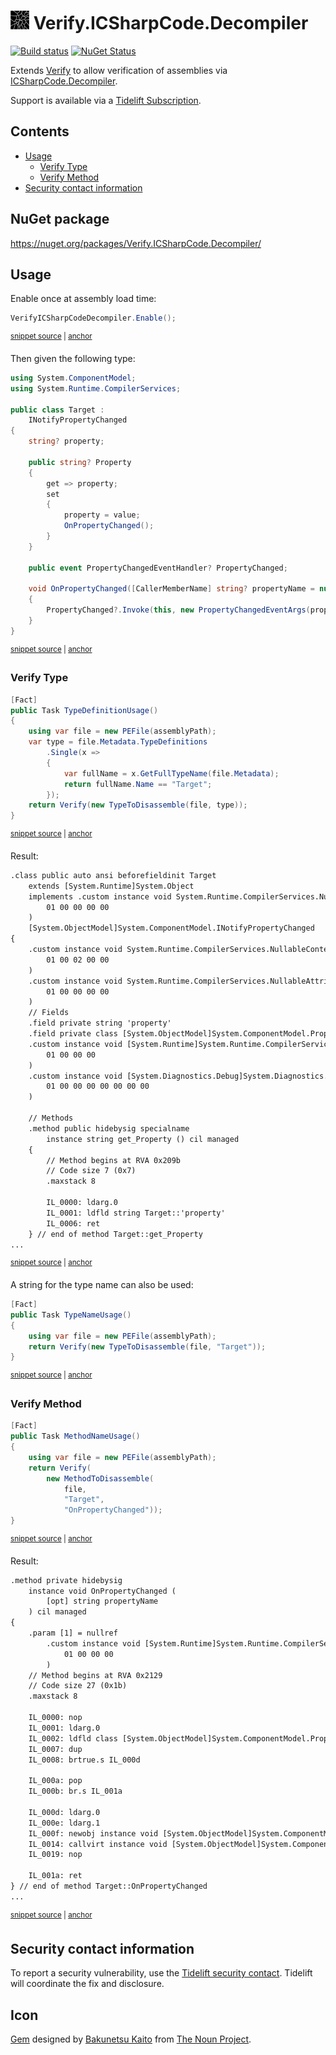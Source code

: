<!--
GENERATED FILE - DO NOT EDIT
This file was generated by [MarkdownSnippets](https://github.com/SimonCropp/MarkdownSnippets).
Source File: /readme.source.md
To change this file edit the source file and then run MarkdownSnippets.
-->

# <img src="/src/icon.png" height="30px"> Verify.ICSharpCode.Decompiler

[![Build status](https://ci.appveyor.com/api/projects/status/8kndmciqywvg350w?svg=true)](https://ci.appveyor.com/project/SimonCropp/verify-icsharpcode-decompiler)
[![NuGet Status](https://img.shields.io/nuget/v/Verify.ICSharpCode.Decompiler.svg)](https://www.nuget.org/packages/Verify.ICSharpCode.Decompiler/)

Extends [Verify](https://github.com/SimonCropp/Verify) to allow verification of assemblies via [ICSharpCode.Decompiler](https://github.com/icsharpcode/ILSpy/wiki/Getting-Started-With-ICSharpCode.Decompiler).

Support is available via a [Tidelift Subscription](https://tidelift.com/subscription/pkg/nuget-verify.icsharpcode.decompiler?utm_source=nuget-verify.icsharpcode.decompiler&utm_medium=referral&utm_campaign=enterprise).

<!-- toc -->
## Contents

  * [Usage](#usage)
    * [Verify Type](#verify-type)
    * [Verify Method](#verify-method)
  * [Security contact information](#security-contact-information)<!-- endtoc -->


## NuGet package

https://nuget.org/packages/Verify.ICSharpCode.Decompiler/


## Usage

Enable once at assembly load time:

<!-- snippet: Enable -->
<a id='snippet-enable'/></a>
```cs
VerifyICSharpCodeDecompiler.Enable();
```
<sup><a href='/src/Tests/GlobalSetup.cs#L9-L11' title='File snippet `enable` was extracted from'>snippet source</a> | <a href='#snippet-enable' title='Navigate to start of snippet `enable`'>anchor</a></sup>
<!-- endsnippet -->

Then given the following type:

<!-- snippet: Target.cs -->
<a id='snippet-Target.cs'/></a>
```cs
using System.ComponentModel;
using System.Runtime.CompilerServices;

public class Target :
    INotifyPropertyChanged
{
    string? property;

    public string? Property
    {
        get => property;
        set
        {
            property = value;
            OnPropertyChanged();
        }
    }

    public event PropertyChangedEventHandler? PropertyChanged;

    void OnPropertyChanged([CallerMemberName] string? propertyName = null)
    {
        PropertyChanged?.Invoke(this, new PropertyChangedEventArgs(propertyName));
    }
}
```
<sup><a href='/src/Tests/Target.cs#L1-L25' title='File snippet `Target.cs` was extracted from'>snippet source</a> | <a href='#snippet-Target.cs' title='Navigate to start of snippet `Target.cs`'>anchor</a></sup>
<!-- endsnippet -->


### Verify Type

<!-- snippet: TypeDefinitionUsage -->
<a id='snippet-typedefinitionusage'/></a>
```cs
[Fact]
public Task TypeDefinitionUsage()
{
    using var file = new PEFile(assemblyPath);
    var type = file.Metadata.TypeDefinitions
        .Single(x =>
        {
            var fullName = x.GetFullTypeName(file.Metadata);
            return fullName.Name == "Target";
        });
    return Verify(new TypeToDisassemble(file, type));
}
```
<sup><a href='/src/Tests/Tests.cs#L20-L33' title='File snippet `typedefinitionusage` was extracted from'>snippet source</a> | <a href='#snippet-typedefinitionusage' title='Navigate to start of snippet `typedefinitionusage`'>anchor</a></sup>
<!-- endsnippet -->

Result:

<!-- snippet: Tests.TypeDefinitionUsage.verified.txt -->
<a id='snippet-Tests.TypeDefinitionUsage.verified.txt'/></a>
```txt
.class public auto ansi beforefieldinit Target
	extends [System.Runtime]System.Object
	implements .custom instance void System.Runtime.CompilerServices.NullableAttribute::.ctor(uint8) = (
		01 00 00 00 00
	)
	[System.ObjectModel]System.ComponentModel.INotifyPropertyChanged
{
	.custom instance void System.Runtime.CompilerServices.NullableContextAttribute::.ctor(uint8) = (
		01 00 02 00 00
	)
	.custom instance void System.Runtime.CompilerServices.NullableAttribute::.ctor(uint8) = (
		01 00 00 00 00
	)
	// Fields
	.field private string 'property'
	.field private class [System.ObjectModel]System.ComponentModel.PropertyChangedEventHandler PropertyChanged
	.custom instance void [System.Runtime]System.Runtime.CompilerServices.CompilerGeneratedAttribute::.ctor() = (
		01 00 00 00
	)
	.custom instance void [System.Diagnostics.Debug]System.Diagnostics.DebuggerBrowsableAttribute::.ctor(valuetype [System.Diagnostics.Debug]System.Diagnostics.DebuggerBrowsableState) = (
		01 00 00 00 00 00 00 00
	)

	// Methods
	.method public hidebysig specialname 
		instance string get_Property () cil managed 
	{
		// Method begins at RVA 0x209b
		// Code size 7 (0x7)
		.maxstack 8

		IL_0000: ldarg.0
		IL_0001: ldfld string Target::'property'
		IL_0006: ret
	} // end of method Target::get_Property
...
```
<sup><a href='/src/Tests/Tests.TypeDefinitionUsage.verified.txt#L1-L36' title='File snippet `Tests.TypeDefinitionUsage.verified.txt` was extracted from'>snippet source</a> | <a href='#snippet-Tests.TypeDefinitionUsage.verified.txt' title='Navigate to start of snippet `Tests.TypeDefinitionUsage.verified.txt`'>anchor</a></sup>
<!-- endsnippet -->

A string for the type name can also be used:

<!-- snippet: TypeNameUsage -->
<a id='snippet-typenameusage'/></a>
```cs
[Fact]
public Task TypeNameUsage()
{
    using var file = new PEFile(assemblyPath);
    return Verify(new TypeToDisassemble(file, "Target"));
}
```
<sup><a href='/src/Tests/Tests.cs#L35-L42' title='File snippet `typenameusage` was extracted from'>snippet source</a> | <a href='#snippet-typenameusage' title='Navigate to start of snippet `typenameusage`'>anchor</a></sup>
<!-- endsnippet -->


### Verify Method

<!-- snippet: MethodNameUsage -->
<a id='snippet-methodnameusage'/></a>
```cs
[Fact]
public Task MethodNameUsage()
{
    using var file = new PEFile(assemblyPath);
    return Verify(
        new MethodToDisassemble(
            file,
            "Target",
            "OnPropertyChanged"));
}
```
<sup><a href='/src/Tests/Tests.cs#L44-L55' title='File snippet `methodnameusage` was extracted from'>snippet source</a> | <a href='#snippet-methodnameusage' title='Navigate to start of snippet `methodnameusage`'>anchor</a></sup>
<!-- endsnippet -->

Result:

<!-- snippet: Tests.MethodNameUsage.verified.txt -->
<a id='snippet-Tests.MethodNameUsage.verified.txt'/></a>
```txt
.method private hidebysig 
	instance void OnPropertyChanged (
		[opt] string propertyName
	) cil managed 
{
	.param [1] = nullref
		.custom instance void [System.Runtime]System.Runtime.CompilerServices.CallerMemberNameAttribute::.ctor() = (
			01 00 00 00
		)
	// Method begins at RVA 0x2129
	// Code size 27 (0x1b)
	.maxstack 8

	IL_0000: nop
	IL_0001: ldarg.0
	IL_0002: ldfld class [System.ObjectModel]System.ComponentModel.PropertyChangedEventHandler Target::PropertyChanged
	IL_0007: dup
	IL_0008: brtrue.s IL_000d

	IL_000a: pop
	IL_000b: br.s IL_001a

	IL_000d: ldarg.0
	IL_000e: ldarg.1
	IL_000f: newobj instance void [System.ObjectModel]System.ComponentModel.PropertyChangedEventArgs::.ctor(string)
	IL_0014: callvirt instance void [System.ObjectModel]System.ComponentModel.PropertyChangedEventHandler::Invoke(object, class [System.ObjectModel]System.ComponentModel.PropertyChangedEventArgs)
	IL_0019: nop

	IL_001a: ret
} // end of method Target::OnPropertyChanged
...
```
<sup><a href='/src/Tests/Tests.MethodNameUsage.verified.txt#L1-L31' title='File snippet `Tests.MethodNameUsage.verified.txt` was extracted from'>snippet source</a> | <a href='#snippet-Tests.MethodNameUsage.verified.txt' title='Navigate to start of snippet `Tests.MethodNameUsage.verified.txt`'>anchor</a></sup>
<!-- endsnippet -->


## Security contact information

To report a security vulnerability, use the [Tidelift security contact](https://tidelift.com/security). Tidelift will coordinate the fix and disclosure.


## Icon

[Gem](https://thenounproject.com/term/shatter/1084820/) designed by [Bakunetsu Kaito](https://thenounproject.com/sevenknights_friendship/) from [The Noun Project](https://thenounproject.com/creativepriyanka).
